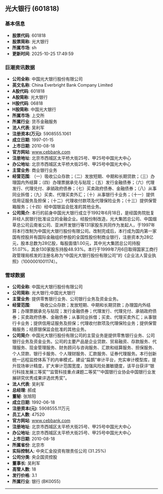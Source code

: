 ## 光大银行 (601818)

### 基本信息

- **股票代码**: 601818
- **股票简称**: 光大银行
- **所属市场**: sh
- **更新时间**: 2025-10-25 17:49:59

### 巨潮资讯数据

- **公司全称**: 中国光大银行股份有限公司
- **英文名称**: China Everbright Bank Company Limited
- **A股代码**: 601818
- **A股简称**: 光大银行
- **H股代码**: 06818
- **H股简称**: 中国光大银行
- **所属市场**: 上交所
- **所属行业**: 货币金融服务
- **法人代表**: 吴利军
- **注册资本(万元)**: 5908555.1061
- **成立日期**: 1997-01-15
- **上市日期**: 2010-08-18
- **官方网站**: www.cebbank.com
- **注册地址**: 北京市西城区太平桥大街25号、甲25号中国光大中心
- **办公地址**: 北京市西城区太平桥大街25号、甲25号中国光大中心
- **主营业务**: 商业银行业务
- **经营范围**: （一）吸收公众存款；（二）发放短期、中期和长期贷款；（三）办理国内外结算；（四）办理票据承兑与贴现；（五）发行金融债券；（六）代理发行、代理兑付、承销政府债券；（七）买卖政府债券、金融债券；（八）从事同业拆借；（九）买卖、代理买卖外汇；（十）从事银行卡业务；（十一）提供信用证服务及担保；（十二）代理收付款项及代理保险业务；（十三）提供保管箱服务；（十四）经中国银监会批准的其他业务。
- **公司简介**: 本行的前身中国光大银行成立于1992年6月18日，是经国务院批复并经人民银行批准设立的金融企业。经股份制改造，光大集团总公司、中国烟草总公司云南省公司、亚洲开发银行等131家股东共同作为发起人，于1997年将本行改制为中国光大银行股份有限公司。改制完成后，本行成为国内第一家国有控股并有国际金融组织参股的全国性股份制商业银行，注册资本为28亿元，股本总数为28亿股，每股面值1.00元，其中光大集团总公司持股51.07%，其余130家股东持股48.93%。本行于1999年7月6日取得国家工商行政管理局核发的注册名称为“中国光大银行股份有限公司”的《企业法人营业执照》（1000001001174）。

### 雪球数据

- **公司全称**: 中国光大银行股份有限公司
- **公司简称**: 光大银行;中国光大银行
- **主营业务**: 提供零售银行业务、公司银行业务及资金业务。
- **经营范围**: 　　吸收公众存款；发放短期、中期和长期贷款；办理国内外结算；办理票据承兑与贴现；发行金融债券；代理发行、代理兑付、承销政府债券；买卖政府债券、金融债券；从事同业拆借；买卖、代理买卖外汇；从事银行卡业务；提供信用证服务及担保；代理收付款项及代理保险业务；提供保管箱服务；经原银保监会批准的其他业务。
- **公司简介**: 中国光大银行股份有限公司的主营业务是提供零售银行业务、公司银行业务及资金业务。公司的主要产品是企业贷款、贸易融资、存款服务、代理服务、现金管理服务、财务顾问与咨询服务、汇款和结算服务、担保服务、个人贷款、银行卡服务、个人理财服务、汇款服务、证券代理服务。本行创新统一远程监控体系下的内审模式，建设“扁鹊”审计平台，充实审计模型库，提升现场审计精度，扩大审计范围宽度，加强风险处置敏捷度，该平台获评“银行科技发展三等奖”“监管科技重点课题二等奖”“中国银行业协会中国银行业发展研究优秀成果评选优秀奖”。
- **法人代表**: 吴利军
- **总经理**: 郝成
- **董秘**: 张旭阳
- **成立日期**: 1992-06-18
- **注册资本(元)**: 5908555.11万元
- **员工人数**: 47520
- **官方网站**: www.cebbank.com
- **注册地址**: 北京市西城区太平桥大街25号、甲25号中国光大中心
- **办公地址**: 北京市西城区太平桥大街25号、甲25号中国光大中心
- **上市日期**: 2010-08-18
- **所属省份**: 北京市
- **实际控制人**: 中央汇金投资有限责任公司 (31.25%)
- **公司分类**: 央企国资控股
- **董事长**: 吴利军
- **高管人数**: 18
- **发行价格**: 3.1
- **所属行业**: 银行 (BK0055)

---
